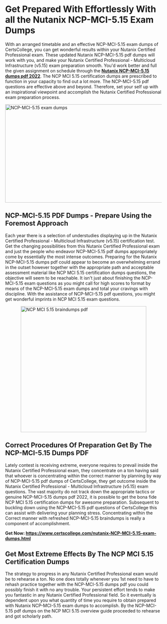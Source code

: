 <h1><strong>Get Prepared With Effortlessly With all the Nutanix NCP-MCI-5.15 Exam Dumps&nbsp;</strong></h1>
<p><span style="font-weight: 400;">With an arranged timetable and an effective  NCP-MCI-5.15 exam dumps of CertsCollege, you can get wonderful results within your Nutanix Certified Professional exam. These updated Nutanix NCP-MCI-5.15 pdf dumps will work with you, and make your Nutanix Certified Professional - Multicloud Infrastructure (v5.15) exam preparation smooth. You'd work better and full the given assignment on schedule through the <strong><a href="https://www.certscollege.com/nutanix-NCP-MCI-5.15-exam-dumps.html">Nutanix NCP-MCI-5.15 dumps pdf 2022</a></strong>. The NCP MCI 5.15 certification dumps are prescribed to function in your capacity to find out a lot more. The  NCP-MCI-5.15 pdf questions are effective above and beyond. Therefore, set your self up with an inspirational viewpoint and accomplish the Nutanix Certified Professional exam preparation process.&nbsp;</span></p>
<p><span style="font-weight: 400;"><img style="display: block; margin-left: auto; margin-right: auto;" src="https://i.ibb.co/CPDK3ps/Yellow-and-Blue-Initiative-Blog-Banner.png" alt="NCP-MCI-5.15 exam dumps" width="559" height="315" /></span></p>
<h2><strong>NCP-MCI-5.15 PDF Dumps - Prepare Using the Foremost Approach</strong></h2>
<p><span style="font-weight: 400;">Each year there is a selection of understudies displaying up in the Nutanix Certified Professional - Multicloud Infrastructure (v5.15) certification test. Get the changing possibilities from this Nutanix Certified Professional exam and just the people who endeavor NCP-MCI-5.15 pdf dumps appropriately come by essentially the most intense outcomes. Preparing for the Nutanix NCP-MCI-5.15 dumps pdf could appear to become an overwhelming errand in the outset however together with the appropriate path and acceptable assessment material like NCP MCI 5.15 certification dumps questions, the objective will seem to be reachable. It isn't just about finishing the NCP-MCI-5.15 exam questions as you might call for high scores to format by means of the NCP-MCI-5.15 exam dumps and total your cravings with discipline. With the assistance of NCP-MCI-5.15 pdf questions, you might get wonderful imprints in NCP MCI 5.15 exam questions.</span></p>
<p><span style="font-weight: 400;"><a href="https://tinyurl.com/yxc8jqup"><img style="display: block; margin-left: auto; margin-right: auto;" src="https://i.ibb.co/9tMrhdY/Teacher-Appreciation-Invitation.png" alt="NCP MCI 5.15 braindumps pdf " width="404" height="404" /></a></span></p>
<h2><strong>Correct Procedures Of Preparation Get By The NCP-MCI-5.15 Dumps PDF</strong></h2>
<p><span style="font-weight: 400;">Lately contest is receiving extreme, everyone requires to prevail inside the Nutanix Certified Professional exam, they concentrate on a ton having said that whoever is concentrating within the correct manner by planning by way of NCP-MCI-5.15 pdf dumps of CertsCollege, they get outcome inside the Nutanix Certified Professional - Multicloud Infrastructure (v5.15) exam questions. The vast majority do not track down the appropriate tactics or genuine NCP-MCI-5.15 dumps pdf 2022, it is possible to get the bona fide NCP MCI 5.15 certification dumps for awesome preparation. Subsequent to buckling down using the  NCP-MCI-5.15 pdf questions of CertsCollege this can assist with delivering your planning stress. Concentrating within the Correct manner with refreshed NCP-MCI-5.15 braindumps is really a component of accomplishment.</span></p>
<p><span style="font-weight: 400;"><strong>Get Now: <a href="https://www.certscollege.com/nutanix-NCP-MCI-5.15-exam-dumps.html">https://www.certscollege.com/nutanix-NCP-MCI-5.15-exam-dumps.html</a></strong></span></p>
<h2><strong>Get Most Extreme Effects By The NCP MCI 5.15 Certification Dumps</strong></h2>
<p><span style="font-weight: 400;">The strategy to progress in any Nutanix Certified Professional exam would be to rehearse a ton. No one does totally whenever you 1st need to have to rehash practice together with the NCP-MCI-5.15 dumps pdf you could possibly finish it with no any trouble. Your persistent effort tends to make you fantastic in any Nutanix Certified Professional field. So it eventually is dependent upon you what quantity of time you require to obtain prepared with Nutanix NCP-MCI-5.15 exam dumps to accomplish. By the NCP-MCI-5.15 pdf dumps on the NCP MCI 5.15 overview guide proceeded to rehearse and got scholarly path.</span></p>
